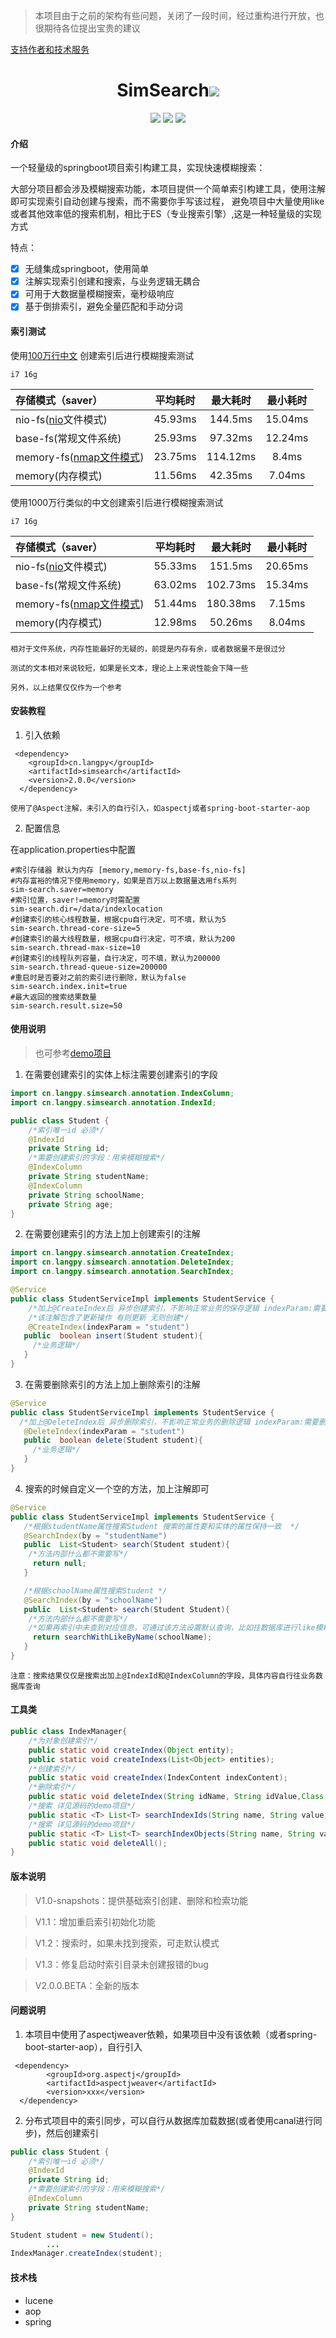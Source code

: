 
> 本项目由于之前的架构有些问题，关闭了一段时间，经过重构进行开放，也很期待各位提出宝贵的建议

[支持作者和技术服务](https://afdian.net/a/huoyo)

<div align="center">
    <h1 >SimSearch<img src='https://shields.io/badge/forJava-r.svg'></h1>  
</div>

<div align="center">
    <img src='https://shields.io/badge/version-2.0.0-green.svg'>
    <img src='https://shields.io/badge/author-Chang Zhang-dbab09.svg'>
    <img src='https://shields.io/badge/dependencies-Spring|aspectjweaver|lucene-r.svg'>
</div>

#### 介绍

一个轻量级的springboot项目索引构建工具，实现快速模糊搜索：

大部分项目都会涉及模糊搜索功能，本项目提供一个简单索引构建工具，使用注解即可实现索引自动创建与搜索，而不需要你手写该过程，
避免项目中大量使用like或者其他效率低的搜索机制，相比于ES（专业搜索引擎）,这是一种轻量级的实现方式

特点：

- [x] 无缝集成springboot，使用简单
- [x] 注解实现索引创建和搜索，与业务逻辑无耦合
- [x] 可用于大数据量模糊搜索，毫秒级响应
- [x] 基于倒排索引，避免全量匹配和手动分词

#### 索引测试

使用[100万行中文](https://gitee.com/huoyo/sim-search/blob/master/test/text.txt) 创建索引后进行模糊搜索测试

`i7 16g`

| 存储模式（saver） | 平均耗时 | 最大耗时 | 最小耗时 |
|:-|:-:|:-:|:-:|
| nio-fs([nio](https://baike.baidu.com/item/java.nio/5180052?fr=aladdin)文件模式)      | 45.93ms   | 144.5ms  | 15.04ms  |
| base-fs(常规文件系统)      | 25.93ms   | 97.32ms  | 12.24ms  |
| memory-fs([nmap文件模式](https://baike.baidu.com/item/mmap/1322217?fr=aladdin))      | 23.75ms   | 114.12ms  | 8.4ms  |
| memory(内存模式)      | 11.56ms   | 42.35ms  | 7.04ms  |

使用1000万行类似的中文创建索引后进行模糊搜索测试

`i7 16g`

| 存储模式（saver） | 平均耗时 | 最大耗时 | 最小耗时 |
|:-|:-:|:-:|:-:|
| nio-fs([nio](https://baike.baidu.com/item/java.nio/5180052?fr=aladdin)文件模式)      | 55.33ms   | 151.5ms  | 20.65ms  |
| base-fs(常规文件系统)      | 63.02ms   | 102.73ms  | 15.34ms  |
| memory-fs([nmap文件模式](https://baike.baidu.com/item/mmap/1322217?fr=aladdin))      | 51.44ms   | 180.38ms  | 7.15ms  |
| memory(内存模式)      | 12.98ms   | 50.26ms  | 8.04ms  |

`相对于文件系统，内存性能最好的无疑的，前提是内存有余，或者数据量不是很过分`

`测试的文本相对来说较短，如果是长文本，理论上上来说性能会下降一些`

`另外，以上结果仅仅作为一个参考`



#### 安装教程

1.  引入依赖

```
 <dependency>
    <groupId>cn.langpy</groupId>
    <artifactId>simsearch</artifactId>
    <version>2.0.0</version>
  </dependency>
```

`使用了@Aspect注解，未引入的自行引入，如aspectj或者spring-boot-starter-aop`

2.  配置信息

在application.properties中配置

```properties
#索引存储器 默认为内存 [memory,memory-fs,base-fs,nio-fs]
#内存富裕的情况下使用memory，如果是百万以上数据量选用fs系列
sim-search.saver=memory
#索引位置，saver!=memory时需配置
sim-search.dir=/data/indexlocation
#创建索引的核心线程数量，根据cpu自行决定，可不填，默认为5
sim-search.thread-core-size=5
#创建索引的最大线程数量，根据cpu自行决定，可不填，默认为200
sim-search.thread-max-size=10
#创建索引的线程队列容量，自行决定，可不填，默认为200000
sim-search.thread-queue-size=200000
#重启时是否要对之前的索引进行删除，默认为false
sim-search.index.init=true
#最大返回的搜索结果数量
sim-search.result.size=50
```

#### 使用说明

>也可参考[demo项目](https://gitee.com/huoyo/sim-search/tree/master/simsearchdemo)

1.  在需要创建索引的实体上标注需要创建索引的字段

```java
import cn.langpy.simsearch.annotation.IndexColumn;
import cn.langpy.simsearch.annotation.IndexId;

public class Student {
    /*索引唯一id 必须*/
    @IndexId 
    private String id;
    /*需要创建索引的字段：用来模糊搜索*/
    @IndexColumn
    private String studentName;
    @IndexColumn
    private String schoolName;
    private String age;
}
```

2.  在需要创建索引的方法上加上创建索引的注解

```java
import cn.langpy.simsearch.annotation.CreateIndex;
import cn.langpy.simsearch.annotation.DeleteIndex;
import cn.langpy.simsearch.annotation.SearchIndex;

@Service
public class StudentServiceImpl implements StudentService {
    /*加上@CreateIndex后 异步创建索引，不影响正常业务的保存逻辑 indexParam:需要创建索引的参数*/
    /*该注解包含了更新操作 有则更新 无则创建*/
    @CreateIndex(indexParam = "student")
   public  boolean insert(Student student){
     /*业务逻辑*/
   }
}
```

3.  在需要删除索引的方法上加上删除索引的注解

```java
@Service
public class StudentServiceImpl implements StudentService {
  /*加上@DeleteIndex后 异步删除索引，不影响正常业务的删除逻辑 indexParam:需要删除索引的参数*/
   @DeleteIndex(indexParam = "student")
   public  boolean delete(Student student){
     /*业务逻辑*/
   }
}
```

4.  搜索的时候自定义一个空的方法，加上注解即可

```java
@Service
public class StudentServiceImpl implements StudentService {
   /*根据studentName属性搜索Student 搜索的属性要和实体的属性保持一致  */
   @SearchIndex(by = "studentName")
   public  List<Student> search(Student student){
    /*方法内部什么都不需要写*/
     return null;
   }

   /*根据schoolName属性搜索Student */
   @SearchIndex(by = "schoolName")
   public  List<Student> search(Student Student){
    /*方法内部什么都不需要写*/
    /*如果再索引中未查到对应信息，可通过该方法设置默认查询，比如往数据库进行like模糊匹配*/
     return searchWithLikeByName(schoolName);
   }
}
```

`注意：搜索结果仅仅是搜索出加上@IndexId和@IndexColumn的字段，具体内容自行往业务数据库查询`

#### 工具类

```java
public class IndexManager{
    /*为对象创建索引*/
    public static void createIndex(Object entity);
    public static void createIndexs(List<Object> entities);
    /*创建索引*/
    public static void createIndex(IndexContent indexContent);
    /*删除索引*/
    public static void deleteIndex(String idName, String idValue,Class entityClass);
    /*搜索 详见源码的demo项目*/
    public static <T> List<T> searchIndexIds(String name, String value,Class<?> entityClass);
    /*搜索 详见源码的demo项目*/
    public static <T> List<T> searchIndexObjects(String name, String value,Class entityClass);
    public static void deleteAll();
}
```

#### 版本说明

> V1.0-snapshots：提供基础索引创建、删除和检索功能

> V1.1：增加重启索引初始化功能

> V1.2：搜索时，如果未找到搜索，可走默认模式

> V1.3：修复启动时索引目录未创建报错的bug

> V2.0.0.BETA：全新的版本

#### 问题说明

1.  本项目中使用了aspectjweaver依赖，如果项目中没有该依赖（或者spring-boot-starter-aop），自行引入

```
 <dependency>
        <groupId>org.aspectj</groupId>
        <artifactId>aspectjweaver</artifactId>
        <version>xxx</version>
  </dependency>
```

2. 分布式项目中的索引同步，可以自行从数据库加载数据(或者使用canal进行同步)，然后创建索引

```java
public class Student {
    /*索引唯一id 必须*/
    @IndexId
    private String id;
    /*需要创建索引的字段：用来模糊搜索*/
    @IndexColumn
    private String studentName;
}
```
```java
Student student = new Student();
        ...
IndexManager.createIndex(student);
```

#### 技术栈

- lucene
- aop
- spring